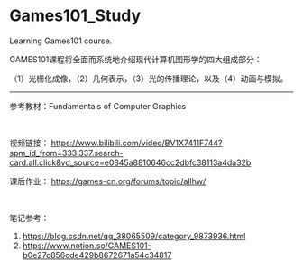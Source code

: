 # Games101_Study
Learning Games101 course.

GAMES101课程将全面而系统地介绍现代计算机图形学的四大组成部分：

（1）光栅化成像，（2）几何表示，（3）光的传播理论，以及（4）动画与模拟。

****

  
参考教材：Fundamentals of Computer Graphics

<br/>

视频链接：
https://www.bilibili.com/video/BV1X7411F744?spm_id_from=333.337.search-card.all.click&vd_source=e0845a8810646cc2dbfc38113a4da32b

课后作业：
https://games-cn.org/forums/topic/allhw/


<br/>

笔记参考：
1. https://blog.csdn.net/qq_38065509/category_9873936.html
2. https://www.notion.so/GAMES101-b0e27c856cde429b8672671a54c34817

